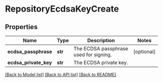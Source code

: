 # RepositoryEcdsaKeyCreate

## Properties
Name | Type | Description | Notes
------------ | ------------- | ------------- | -------------
**ecdsa_passphrase** | **str** | The ECDSA passphrase used for signing. | [optional] 
**ecdsa_private_key** | **str** | The ECDSA private key. | 

[[Back to Model list]](../README.md#documentation-for-models) [[Back to API list]](../README.md#documentation-for-api-endpoints) [[Back to README]](../README.md)


